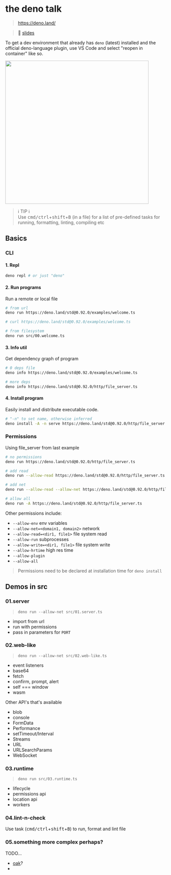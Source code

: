 # the deno talk

> https://deno.land/ 

> 🎨 [slides](https://docs.google.com/presentation/d/1god1ypvbqF4tNsUc89_N-Wk4dexyt5nnjx-obE1bRrs/edit?usp=sharing)

To get a dev environment that already has `deno` (latest) installed and the official deno-language plugin, use VS Code and select "reopen in container" like so.

<img src="https://user-images.githubusercontent.com/658586/111420864-44d2c680-86ec-11eb-9ecc-2859a30dd948.png" width="450" />

> ℹ️ TIP ℹ️  
> Use <kbd>cmd/ctrl</kbd>+<kbd>shift</kbd>+<kbd>B</kbd> (in a file) for a list of pre-defined tasks for running, formatting, linting, compiling etc

## Basics

### CLI

#### 1. Repl

```sh
deno repl # or just "deno"
```

#### 2. Run programs

Run a remote or local file

```sh
# from url
deno run https://deno.land/std@0.92.0/examples/welcome.ts

# curl https://deno.land/std@0.92.0/examples/welcome.ts

# from filesystem
deno run src/00.welcome.ts
```

#### 3. Info util

Get dependency graph of program

```sh
# 0 deps file
deno info https://deno.land/std@0.92.0/examples/welcome.ts

# more deps
deno info https://deno.land/std@0.92.0/http/file_server.ts
```

#### 4. Install program

Easily install and distribute executable code.

```sh
# "-n" to set name, otherwise inferred
deno install -A -n serve https://deno.land/std@0.92.0/http/file_server.ts
```

### Permissions

Using file_server from last example

```sh
# no permissions
deno run https://deno.land/std@0.92.0/http/file_server.ts

# add read
deno run --allow-read https://deno.land/std@0.92.0/http/file_server.ts

# add net
deno run --allow-read --allow-net https://deno.land/std@0.92.0/http/file_server.ts

# allow all
deno run -A https://deno.land/std@0.92.0/http/file_server.ts
```

Other permissions include:

- `--allow-env` env variables
- `--allow-net=<domain1, domain2>` network
- `--allow-read=<dir1, file1>` file system read
- `--allow-run` subprocesses
- `--allow-write=<dir1, file1>` file system write
- `--allow-hrtime` high res time
- `--allow-plugin`
- `--allow-all`

> Permissions need to be declared at installation time for `deno install`

## Demos in src

### 01.server

> `deno run --allow-net src/01.server.ts`

- import from url
- run with permissions
- pass in parameters for `PORT`

### 02.web-like

> `deno run --allow-net src/02.web-like.ts`

- event listeners
- base64
- fetch
- confirm, prompt, alert
- self === window
- wasm

Other API's that's available

- blob
- console
- FormData
- Performance
- setTimeout/Interval
- Streams
- URL
- URLSearchParams
- WebSocket

### 03.runtime

> `deno run src/03.runtime.ts`

- lifecycle
- permissions api
- location api
- workers

### 04.lint-n-check

Use task (<kbd>cmd/ctrl</kbd>+<kbd>shift</kbd>+<kbd>B</kbd>) to run, format and lint file

### 05.something more complex perhaps?

TODO...

- [oak](https://oakserver.github.io/oak/)?
- 
